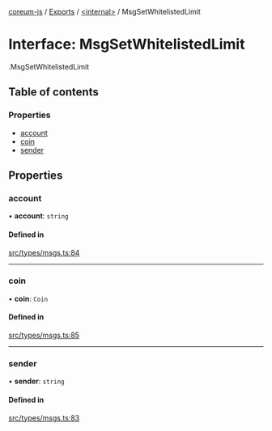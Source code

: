 [coreum-js](../README.md) / [Exports](../modules.md) / [<internal\>](../modules/internal_.md) / MsgSetWhitelistedLimit

# Interface: MsgSetWhitelistedLimit

[<internal>](../modules/internal_.md).MsgSetWhitelistedLimit

## Table of contents

### Properties

- [account](internal_.MsgSetWhitelistedLimit.md#account)
- [coin](internal_.MsgSetWhitelistedLimit.md#coin)
- [sender](internal_.MsgSetWhitelistedLimit.md#sender)

## Properties

### account

• **account**: `string`

#### Defined in

[src/types/msgs.ts:84](https://github.com/PyramydLabs/coreum-js/blob/1b17c7f/src/types/msgs.ts#L84)

___

### coin

• **coin**: `Coin`

#### Defined in

[src/types/msgs.ts:85](https://github.com/PyramydLabs/coreum-js/blob/1b17c7f/src/types/msgs.ts#L85)

___

### sender

• **sender**: `string`

#### Defined in

[src/types/msgs.ts:83](https://github.com/PyramydLabs/coreum-js/blob/1b17c7f/src/types/msgs.ts#L83)
